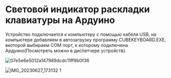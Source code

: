 # Световой индикатор раскладки клавиатуры на Ардуино

Устройство подключается к компьютеру с помощью кабеля USB, на компьютере добавляем в автозагрузку программу CUBEKEYBOARD.EXE, вкоторой выбираем COM порт, к которому подключена Ардуино(Посмотреть можно в диспетчере устройств). 

![07e5e6e5012a147989dcdc11ff9b0f36](https://github.com/bakuma64/svetovoy-Indikator-raskladki/assets/46646555/f3561a3e-7c48-4205-a91b-459a31daf18b)

![IMG_20230627_173132 1](https://github.com/bakuma64/svetovoy-Indikator-raskladki/assets/46646555/8c855558-ade3-4cfa-ab38-262114625524)


